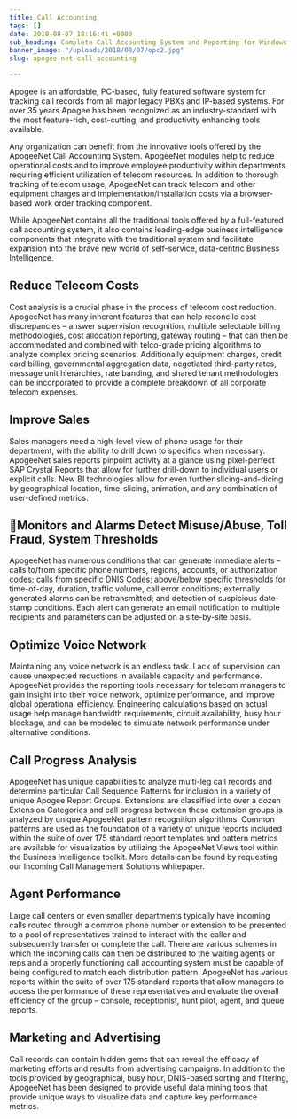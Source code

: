 ```yaml
---
title: Call Accounting
tags: []
date: 2018-08-07 18:16:41 +0000
sub_heading: Complete Call Accounting System and Reporting for Windows
banner_image: "/uploads/2018/08/07/opc2.jpg"
slug: apogee-net-call-accounting

---
```

Apogee is an affordable, PC-based, fully featured software system for tracking call records from all major legacy PBXs and IP-based systems. For over 35 years Apogee has been recognized as an industry-standard with the most feature-rich, cost-cutting, and productivity enhancing tools available.

Any organization can benefit from the innovative tools offered by the ApogeeNet Call Accounting System.  ApogeeNet modules help to reduce operational costs and to improve employee productivity within departments requiring efficient utilization of telecom resources. In addition to thorough tracking of telecom usage, ApogeeNet can track telecom and other equipment charges and implementation/installation costs via a browser-based work order tracking component.

While ApogeeNet contains all the traditional tools offered by a full-featured call accounting system, it also contains leading-edge business intelligence components that integrate with the traditional system and facilitate expansion into the brave new world of self-service, data-centric Business Intelligence.

## Reduce Telecom Costs

Cost analysis is a crucial phase in the process of telecom cost reduction. ApogeeNet has many inherent features that can help reconcile cost discrepancies – answer supervision recognition, multiple selectable billing methodologies, cost allocation reporting, gateway routing  – that can then be accommodated and combined with telco-grade pricing algorithms to analyze complex pricing scenarios.  Additionally equipment charges, credit card billing, governmental aggregation data, negotiated third-party rates,  message unit hierarchies, rate banding, and shared tenant methodologies can be incorporated to provide a complete breakdown of all corporate telecom expenses.

## Improve Sales

Sales managers need a high-level view of phone usage for their department, with the ability to drill down to specifics when necessary.  ApogeeNet sales reports pinpoint activity at a glance using pixel-perfect SAP Crystal Reports that allow for further drill-down to individual users or explicit calls.  New BI technologies allow for even further slicing-and-dicing by geographical location, time-slicing, animation, and any combination of user-defined metrics.

## Monitors and Alarms Detect Misuse/Abuse, Toll Fraud, System Thresholds

ApogeeNet has numerous conditions that can generate immediate alerts – calls to/from specific phone numbers, regions, accounts, or authorization codes; calls from specific DNIS Codes; above/below specific thresholds for time-of-day, duration, traffic volume, call error conditions; externally generated alarms can be retransmitted; and detection of suspicious date-stamp conditions.  Each alert can generate an email notification to multiple recipients and parameters can be adjusted on a site-by-site basis.

## Optimize Voice Network

Maintaining any voice network is an endless task.  Lack of supervision can cause unexpected reductions in available capacity and performance. ApogeeNet provides the reporting tools necessary for telecom managers to gain insight into their voice network, optimize performance, and improve global operational efficiency.  Engineering calculations based on actual usage help manage bandwidth requirements, circuit availability, busy hour blockage, and can be modeled to simulate network performance under alternative conditions.

## Call Progress Analysis

ApogeeNet has unique capabilities to analyze multi-leg call records and determine particular Call Sequence Patterns for inclusion in a variety of unique Apogee Report Groups.  Extensions are classified into over a dozen Extension Categories and call progress between these extension groups is analyzed by unique ApogeeNet pattern recognition algorithms.  Common patterns are used as the foundation of a variety of unique reports included within the suite of over 175 standard report templates and pattern metrics are available for visualization by utilizing the ApogeeNet Views tool within the Business Intelligence toolkit.  More details can be found by requesting our Incoming Call Management Solutions whitepaper. 

## Agent Performance

Large call centers or even smaller departments typically have incoming calls routed through a common phone number or extension to be presented to a pool of representatives trained to interact with the caller and subsequently transfer or complete the call. There are various schemes in which the incoming calls can then be distributed to the waiting agents or reps and a properly functioning call accounting system must be capable of being configured to match each distribution pattern.  ApogeeNet has various reports within the suite of over 175 standard reports that allow managers to access the performance of these representatives and evaluate the overall efficiency of the group – console, receptionist, hunt pilot, agent, and queue reports.

## Marketing and Advertising

Call records can contain hidden gems that can reveal the efficacy of marketing efforts and results from advertising campaigns.  In addition to the tools provided by geographical, busy hour, DNIS-based sorting and filtering, ApogeeNet has been designed to provide useful data mining tools that provide unique ways to visualize data and capture key performance metrics.